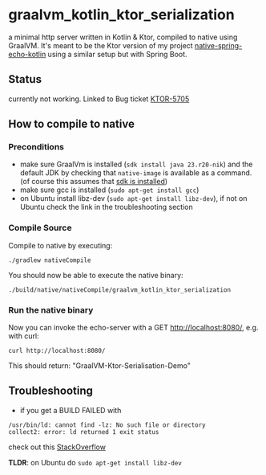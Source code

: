 # graalvm_kotlin_ktor_serialization

a minimal http server written in Kotlin & Ktor, compiled to native using GraalVM. It's meant to be the Ktor version
of my project [native-spring-echo-kotlin](https://github.com/simon-void/native-spring-echo-kotlin) using a similar setup
but with Spring Boot.

## Status

currently not working. Linked to Bug ticket [KTOR-5705](https://youtrack.jetbrains.com/issue/KTOR-5705/GraalVM-Native-Image-support-for-client)

## How to compile to native

### Preconditions

- make sure GraalVm is installed (`sdk install java 23.r20-nik`) and the default JDK by checking that `native-image` is available as a command. (of course this assumes that [sdk is installed](https://sdkman.io/install))
- make sure gcc is installed (`sudo apt-get install gcc`)
- on Ubuntu install libz-dev (`sudo apt-get install libz-dev`), if not on Ubuntu check the link in the troubleshooting section

### Compile Source
Compile to native by executing:
```
./gradlew nativeCompile
```

You should now be able to execute the native binary:
```
./build/native/nativeCompile/graalvm_kotlin_ktor_serialization
```

### Run the native binary
Now you can invoke the echo-server with a GET [http://localhost:8080/](http://localhost:8080/), e.g. with curl:
```
curl http://localhost:8080/
```
This should return: "GraalVM-Ktor-Serialisation-Demo"

## Troubleshooting

- if you get a BUILD FAILED with
```
/usr/bin/ld: cannot find -lz: No such file or directory
collect2: error: ld returned 1 exit status
```
check out this [StackOverflow](https://stackoverflow.com/questions/3373995/usr-bin-ld-cannot-find-lz)

**TLDR**: on Ubuntu do `sudo apt-get install libz-dev`